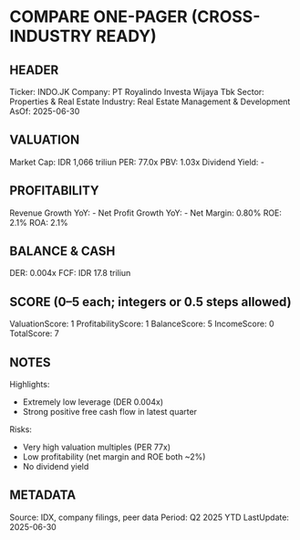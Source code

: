 # COMPARE ONE-PAGER (CROSS-INDUSTRY READY)

## HEADER
Ticker: INDO.JK
Company: PT Royalindo Investa Wijaya Tbk
Sector: Properties & Real Estate
Industry: Real Estate Management & Development
AsOf: 2025-06-30

## VALUATION
Market Cap: IDR 1,066 triliun
PER: 77.0x
PBV: 1.03x
Dividend Yield: -

## PROFITABILITY
Revenue Growth YoY: -
Net Profit Growth YoY: -
Net Margin: 0.80%
ROE: 2.1%
ROA: 2.1%

## BALANCE & CASH
DER: 0.004x
FCF: IDR 17.8 triliun

## SCORE (0–5 each; integers or 0.5 steps allowed)
ValuationScore: 1
ProfitabilityScore: 1
BalanceScore: 5
IncomeScore: 0
TotalScore: 7

## NOTES
Highlights:
- Extremely low leverage (DER 0.004x)
- Strong positive free cash flow in latest quarter

Risks:
- Very high valuation multiples (PER 77x)
- Low profitability (net margin and ROE both ~2%)
- No dividend yield

## METADATA
Source: IDX, company filings, peer data
Period: Q2 2025 YTD
LastUpdate: 2025-06-30